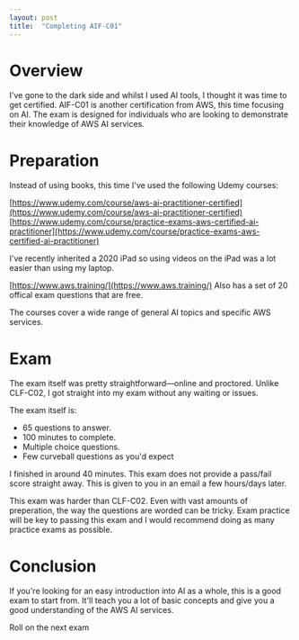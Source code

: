 ```yaml
---
layout: post
title:  "Completing AIF-C01"
---
```


# Overview
I've gone to the dark side and whilst I used AI tools, I thought it was time to get certified. AIF-C01 is another certification from AWS, this time focusing on AI. The exam is designed for individuals who are looking to demonstrate their knowledge of AWS AI services.

# Preparation
Instead of using books, this time I've used the following Udemy courses:

[https://www.udemy.com/course/aws-ai-practitioner-certified](https://www.udemy.com/course/aws-ai-practitioner-certified)
[https://www.udemy.com/course/practice-exams-aws-certified-ai-practitioner](https://www.udemy.com/course/practice-exams-aws-certified-ai-practitioner)

I've recently inherited a 2020 iPad so using videos on the iPad was a lot easier than using my laptop.

[https://www.aws.training/](https://www.aws.training/) Also has a set of 20 offical exam questions that are free.

The courses cover a wide range of general AI topics and specific AWS services.

# Exam
The exam itself was pretty straightforward—online and proctored. Unlike CLF-C02, I got straight into my exam without any waiting or issues. 

The exam itself is:

- 65 questions to answer. 
- 100 minutes to complete.
- Multiple choice questions.
- Few curveball questions as you'd expect

I finished in around 40 minutes. This exam does not provide a pass/fail score straight away. This is given to you in an email a few hours/days later.

This exam was harder than CLF-C02. Even with vast amounts of preperation, the way the questions are worded can be tricky. Exam practice will be key to passing this exam and I would recommend doing as many practice exams as possible.

# Conclusion
If you're looking for an easy introduction into AI as a whole, this is a good exam to start from. It'll teach you a lot of basic concepts and give you a good understanding of the AWS AI services.

Roll on the next exam